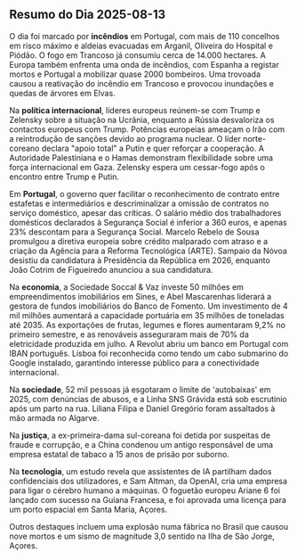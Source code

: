 ## Resumo do Dia 2025-08-13

O dia foi marcado por **incêndios** em Portugal, com mais de 110 concelhos em risco máximo e aldeias evacuadas em Arganil, Oliveira do Hospital e Piódão. O fogo em Trancoso já consumiu cerca de 14.000 hectares. A Europa também enfrenta uma onda de incêndios, com Espanha a registar mortos e Portugal a mobilizar quase 2000 bombeiros. Uma trovoada causou a reativação do incêndio em Trancoso e provocou inundações e quedas de árvores em Elvas.

Na **política internacional**, líderes europeus reúnem-se com Trump e Zelensky sobre a situação na Ucrânia, enquanto a Rússia desvaloriza os contactos europeus com Trump. Potências europeias ameaçam o Irão com a reintrodução de sanções devido ao programa nuclear. O líder norte-coreano declara "apoio total" a Putin e quer reforçar a cooperação. A Autoridade Palestiniana e o Hamas demonstram flexibilidade sobre uma força internacional em Gaza. Zelensky espera um cessar-fogo após o encontro entre Trump e Putin.

Em **Portugal**, o governo quer facilitar o reconhecimento de contrato entre estafetas e intermediários e descriminalizar a omissão de contratos no serviço doméstico, apesar das críticas. O salário médio dos trabalhadores domésticos declarados à Segurança Social é inferior a 360 euros, e apenas 23% descontam para a Segurança Social. Marcelo Rebelo de Sousa promulgou a diretiva europeia sobre crédito malparado com atraso e a criação da Agência para a Reforma Tecnológica (ARTE). Sampaio da Nóvoa desistiu da candidatura à Presidência da República em 2026, enquanto João Cotrim de Figueiredo anunciou a sua candidatura.

Na **economia**, a Sociedade Soccal & Vaz investe 50 milhões em empreendimentos imobiliários em Sines, e Abel Mascarenhas liderará a gestora de fundos imobiliários do Banco de Fomento. Um investimento de 4 mil milhões aumentará a capacidade portuária em 35 milhões de toneladas até 2035. As exportações de frutas, legumes e flores aumentaram 9,2% no primeiro semestre, e as renováveis asseguraram mais de 70% da eletricidade produzida em julho. A Revolut abriu um banco em Portugal com IBAN português. Lisboa foi reconhecida como tendo um cabo submarino do Google instalado, garantindo interesse público para a conectividade internacional.

Na **sociedade**, 52 mil pessoas já esgotaram o limite de 'autobaixas' em 2025, com denúncias de abusos, e a Linha SNS Grávida está sob escrutínio após um parto na rua. Liliana Filipa e Daniel Gregório foram assaltados à mão armada no Algarve.

Na **justiça**, a ex-primeira-dama sul-coreana foi detida por suspeitas de fraude e corrupção, e a China condenou um antigo responsável de uma empresa estatal de tabaco a 15 anos de prisão por suborno.

Na **tecnologia**, um estudo revela que assistentes de IA partilham dados confidenciais dos utilizadores, e Sam Altman, da OpenAI, cria uma empresa para ligar o cérebro humano a máquinas. O foguetão europeu Ariane 6 foi lançado com sucesso na Guiana Francesa, e foi aprovada uma licença para um porto espacial em Santa Maria, Açores.

Outros destaques incluem uma explosão numa fábrica no Brasil que causou nove mortos e um sismo de magnitude 3,0 sentido na Ilha de São Jorge, Açores.